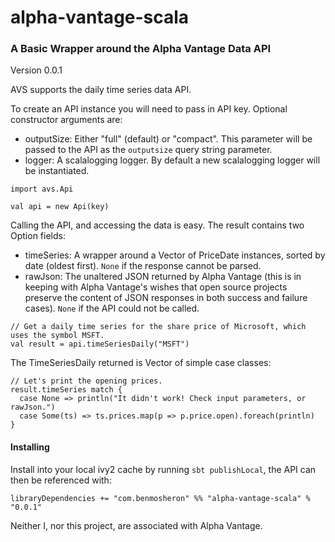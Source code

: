 # alpha-vantage-scala
### A Basic Wrapper around the Alpha Vantage Data API

Version 0.0.1

AVS supports the daily time series data API.

To create an API instance you will need to pass in API key.
Optional constructor arguments are:
* outputSize: Either "full" (default) or "compact". This parameter will be passed to the API as the `outputsize` query string parameter.
* logger: A scalalogging logger.  By default a new scalalogging logger will be instantiated.

```
import avs.Api

val api = new Api(key)
```
Calling the API, and accessing the data is easy. The result contains two Option fields:
* timeSeries: A wrapper around a Vector of PriceDate instances, sorted by date (oldest first). `None` if the response cannot be parsed.
* rawJson: The unaltered JSON returned by Alpha Vantage (this is in keeping with Alpha Vantage's wishes that open source projects preserve the content of JSON responses in both success and failure cases). `None` if the API could not be called.
```
// Get a daily time series for the share price of Microsoft, which uses the symbol MSFT.
val result = api.timeSeriesDaily("MSFT")
```
The TimeSeriesDaily returned is Vector of simple case classes:
```
// Let's print the opening prices.
result.timeSeries match {
  case None => println("It didn't work! Check input parameters, or rawJson.")
  case Some(ts) => ts.prices.map(p => p.price.open).foreach(println)
}
```

#### Installing

Install into your local ivy2 cache by running `sbt publishLocal`, the API can then be referenced with:
```
libraryDependencies += "com.benmosheron" %% "alpha-vantage-scala" % "0.0.1"
```

Neither I, nor this project, are associated with Alpha Vantage.